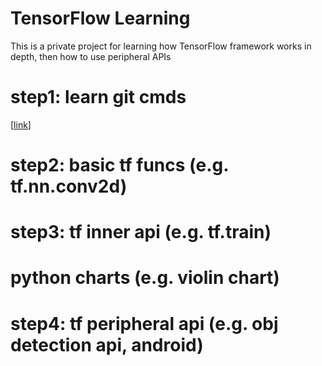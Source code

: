 # TensorFlow Learning
This is a private project for learning how TensorFlow framework works in depth, then how to use peripheral APIs

# step1: learn git cmds
\[[link](https://arxiv.org/abs/1611.10012)\]
# step2: basic tf funcs (e.g. tf.nn.conv2d)
# step3: tf inner api (e.g. tf.train)
# python charts (e.g. violin chart)
# step4: tf peripheral api (e.g. obj detection api, android)

